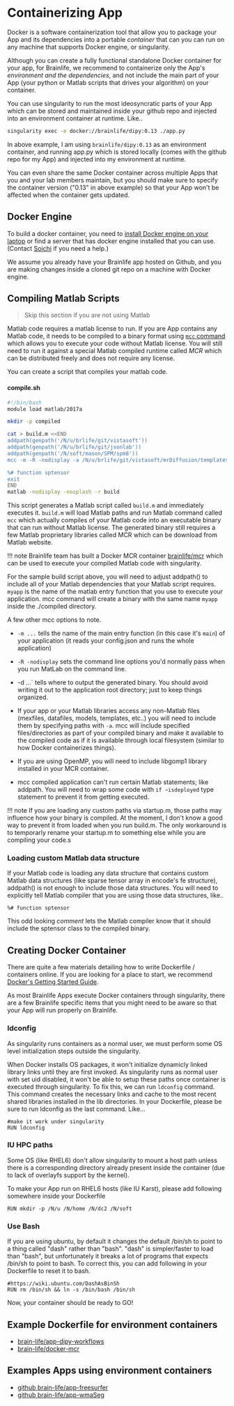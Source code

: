# Containerizing App

Docker is a software containerization tool that allow you to package your App and its dependencies into a portable *container* that can you can run on any machine that supports Docker engine, or singularity.

Although you can create a fully functional standalone Docker container for your app, for Brainlife, we recommend to containerize only the App's *environment and the dependencies*, and not include the main part of your App (your python or Matlab scripts that drives your algorithm) on your container.

You can use singularity to run the most ideosyncratic parts of your App which can be stored and maintained inside your github repo and injected into an environment container at runtime. Like..

```bash
singularity exec -e docker://brainlife/dipy:0.13 ./app.py
```

In above example, I am using `brainlife/dipy:0.13` as an environment container, and running app.py which is stored locally (comes with the github repo for my App) and injected into my environment at runtime. 

You can even share the same Docker container across multiple Apps that you and your lab members maintain, but you should make sure to specify the container version ("0.13" in above example) so that your App won't be affected when the container gets updated. 

## Docker Engine

To build a docker container, you need to [install Docker engine on your laptop](https://docs.docker.com/machine/install-machine/) or find a server that has docker engine installed that you can use. (Contact [Soichi](hayashis@iu.edu) if you need a help.)

We assume you already have your Brainlife app hosted on Github, and you are making changes inside a cloned git repo on a machine with Docker engine.

## Compiling Matlab Scripts

> Skip this section if you are not using Matlab

Matlab code requires a matlab license to run. If you are App contains any Matlab code, it needs to be compiled to a binary format using [`mcc` command](https://www.mathworks.com/help/compiler/mcc.html) which allows you to execute your code without Matlab license. You will still need to run it against a special Matlab compiled runtime called *MCR* which can be distributed freely and does not require any license.

You can create a script that compiles your matlab code.

#### compile.sh

```bash
#!/bin/bash
module load matlab/2017a

mkdir -p compiled

cat > build.m <<END
addpath(genpath('/N/u/brlife/git/vistasoft'))
addpath(genpath('/N/u/brlife/git/jsonlab'))
addpath(genpath('/N/soft/mason/SPM/spm8'))
mcc -m -R -nodisplay -a /N/u/brlife/git/vistasoft/mrDiffusion/templates -d compiled myapp

%# function sptensor
exit
END
matlab -nodisplay -nosplash -r build

```

This script generates a Matlab script called `build.m` and immediately executes it. `build.m` will load Matlab paths and run Matlab command called `mcc` which actually compiles of your Matlab code into an executable binary that can run without Matlab license. The generated binary still requires a few Matlab proprietary libraries called MCR which can be download from Matlab website. 

!!! note
        Brainlife team has built a Docker MCR container [brainlife/mcr](https://hub.docker.com/r/brainlife/mcr/tags/) which can be used to execute your compiled Matlab code with singularity.

For the sample build script above, you will need to adjust addpath() to include all of your Matlab dependencies that your Matlab script requires. `myapp` is the name of the matlab entry function that you use to execute your application. mcc command will create a binary with the same name `myapp` inside the ./compiled directory.

A few other mcc options to note.

* `-m ...` tells the name of the main entry function (in this case it's `main`) of your application (it reads your config.json and runs the whole application)
* `-R -nodisplay` sets the command line options you'd normally pass when you run MatLab on the command line.
* -d ...` tells where to output the generated binary. You should avoid writing it out to the application root directory; just to keep things organized.
* If your app or your Matlab libraries access any non-Matlab files (mexfiles, datafiles, models, templates, etc..) you will need to include them by specifying paths with `-a`. mcc will include specified files/directories as part of your compiled binary and make it available to the compiled code as if it is available through local filesystem (similar to how Docker containerizes things).

* If you are using OpenMP, you will need to include libgomp1 library installed in your MCR container.
* mcc compiled application can't run certain Matlab statements; like addpath. You will need to wrap some code with `if ~isdeployed` type statement to prevent it from getting executed.

!!! note
        If you are loading any custom paths via startup.m, those paths may influence how your binary is compiled. At the moment, I don't know a good way to prevent it from loaded when you run build.m. The only workaround is to temporarly rename your startup.m to something else while you are compiling your code.s

### Loading custom Matlab data structure

If your Matlab code is loading any data structure that contains custom Matlab data structures (like sparse tensor array in encode's fe structure), addpath() is not enough to include those data structures. You will need to explicitly tell Matlab compiler that you are using those data structures, like..

`%# function sptensor`

This odd looking *comment* lets the Matlab compiler know that it should include the sptensor class to the compiled binary.

<!--
## Create Dockerfile (MatLab)

Before you start working on Dockerfile, make sure you are already familiar with the basic concepts of Docker and [how to build a docker container](https://docs.docker.com/engine/reference/builder/). 

All Docker containers have a base-container. This base is used to derive all other containers. If your application uses Matlab, then I recommend using[the Brain-Life Docker Container](https://hub.docker.com/r/brainlife/mcr/). Alternatively, you could also use a more general OS container such as a Ubuntu, CentOS. The [neurodebian container](https://store.docker.com/images/63dbd2e1-f29e-498b-8b16-1477770ae733?tab=description) is a good alternative.

On this example, I am going to use [the LiFE Docker Container](https://github.com/brain-life/app-life/blob/master/Dockerfile) as a template (this was compiled using MCR:2016a on Ubuntu Linux compatible with NeuroDebian), but we are going to [app-dtiinit](https://github.com/brain-life/app-dtiinit) as an example to build a Docker container. To start:

1. cd into your local app-dtiinit folder (this folder should have the main file). 
2. copy the Dockerfile from [online](https://github.com/brain-life/app-life/blob/master/Dockerfile) into the current directory.
3. Open the `Dockerfile` and add the following lines, which will add a series of Docker commands: 
   1. Set the Docker base image and maintainer.
   ```
   FROM brainlife/mcr:R2016a
   MAINTAINER Your Name <youremail@iu.edu>
   ```
   2. Add dependencies. 
   This app requires the external, package FSL  to add this dependency we will the following lines to the Dockerfile.

   ```
   RUN sudo apt-get install fsl-complete
   ```
   3. Add the app-dtiinit to the Docker. 
   We want to put the entire content of you git repository (in our example because we have some MatLab code, the repository has been previously made into a standalone executable and compiled and the compiled version is under app-dtiinit/msa) on to this container somewhere. I am going to put it under /app.
   ```
   ADD . /app
   ```

   4. Lastly, need to specify the output directory to use
   ```
   RUN mkdir /output
   WORKDIR /output
   ```

   5. Then set the entry point of your application
   ```
   ENTRYPOINT ["/app/docker.sh"]
   ```

3b. Prepare for your container to be run under singularity. Singularity allows users to run your container where they don't have root access (or docker engine access). One issue with running Docker container under singularity is that, often dynamically linked libraries creates symlinks under /usr/lib64 directory when they are first executed. (TODO - explain why this fails under singularity). To setup all necessary symlinks before singularity executes the container, run ldconfig at the end of your Dockerfile

   ```
   RUN ldconfig
   ```

   For more information about singularity, please see http://singularity.lbl.gov/docs-docker#best-practices

4. Now, create a sample config.json on your current directory to be used..

`config.json`
```
{
   "some": "param",
   "another": 123,
   "input": "/input/somefile.nii.gz"
}
```

5. Build the container (make sure to name it something like `-t brainlife/someapp`), 

```
docker build -t brainlife/check.
```

6. Then run it to test it

```
docker run --rm -it \
        -v /host/input:/input \
        -v `pwd`:/output \
        brainlife/yourapp
```

7 (optional). You can also save the above two commands into separate .sh files for ease of access. 

```
vim run_docker.sh
(copy and paste into run_docker.sh
docker run --rm -it \
        -v /host/input:/input \
        -v `pwd`:/output \
        brainlife/yourapp)
./run_docker.sh
```

Do something similar for building the container into its own build.sh file.

## Create DockerFile (Python)

There are a few differences between the Matlab and Python versions of DockerFile. Namely the version and dependencies. While the Matlab one will show how to create one from an existing DockerFile, this part will show how to create a DockerFile from scratch. Please remember to install Docker before continuing.

1. In the folder of your Brain-Life application. Create a file called DockerFile.

```
vim Dockerfile
```

2. In the DockerFile, set the OS and version of Python you would like to use.

```
FROM ubuntu:16.04 (or whatever OS fits your fancy)
FROM python:2
```

3. Now install the dependencies your application requires.

To install pip and git, which you would most likely want to do, add the following to your DockerFile.

```
RUN apt-get update && apt-get install -y python-pip git
```

To pip install your dependencies add the following command:

```
RUN pip install numpy Cython your-other-dependencies
```

To git clone a repository and install from there add the following

```
RUN git clone the git url of the repository /rep-name
RUN cd /rep-name && python setup.py build_ext --inplace
```

4. Now we need to make a folder for adding our main python files. The DockerFile will run your applications from here.

```
RUN mkdir /app
COPY main.py /app
COPY another necessary .py file /app
```

Copy all necessary python files into the app folder.

5. We will now create a folder for the output of your application.

```
RUN mkdir /output
WORKDIR /output
```

If you want to test your application locally, make sure you have your **local** config.json file in the output folder.

6. If you did any git clones and install from the setup.py in there make sure you also set the PYTHONPATH like so

If you installed everything from pip, you may skip this step.
```
ENV PYTHONPATH /my-git-repo:$PYTHONPATH
```

7. Finally, we add the last line to finish up our DockerFile.

```
CMD /app/main.py
```

Congratulations! You wrote the DockerFile! You can see a full example here: "add example here Aman"

## Building and running your container

1. Build the container (make sure to name it something like `-t brainlife/someapp`), 

```
docker build -t brainlife/check .
```

2. Then run it to test it

```
docker run --rm -it \
        -v /host/input:/input \
        -v `pwd`:/output \
        brainlife/yourapp
```

3 (optional). You can also save the above two commands into separate .sh files for ease of access. 

run_docker.sh
```
docker run --rm -it \
        -v /host/input:/input \
        -v `pwd`:/output \
        brainlife/yourapp
```

Do something similar for building the container into its own build.sh file.

```
vim run_docker.sh
(copy and paste into build.sh)
docker build -t brainlife/check.
./build.sh (to run)
```

You only need to run the build once, unless you change something in your DockerFile. Otherwise you can directly run with the command or with run_docker.sh.

You will also probably need to give your run_docker.sh and build.sh permissions.

```
chmod +x build.sh run_docker.sh
```

## README

Once you know that your container works, you should push your container to docker hub and update the README of your git repo to include instructions on how to run your container.

-->

## Creating Docker Container

There are quite a few materials detailing how to write Dockerfile / containers online. If you are looking for a place to start, we recommend [Docker's Getting Started Guide](https://docs.docker.com/get-started/).

As most Brainlife Apps execute Docker containers through singularity, there are a few Brainlife specific items that you might need to be aware so that your App will run properly on Brainlife.

### ldconfig

As singularity runs containers as a normal user, we must perform some OS level initialization steps outside the singularity.

When Docker installs OS packages, it won't initialize dynamicly linked library links until they are first invoked. As singularity runs as normal user with set uid disabled, it won't be able to setup these paths once container is executed through singularity. To fix this, we can run `ldconfig` command. This command creates the necessary links and cache to the most recent shared libraries installed in the lib directories. In your Dockerfile, please be sure to run ldconfig as the last command. Like...

```
#make it work under singularity
RUN ldconfig 
```

### IU HPC paths

Some OS (like RHEL6) don't allow singularity to mount a host path unless there is a corresponding directory already present inside the container (due to lack of overlayfs support by the kernel).

To make your App run on RHEL6 hosts (like IU Karst), please add following somewhere inside your Dockerfile

```
RUN mkdir -p /N/u /N/home /N/dc2 /N/soft
```

### Use Bash 

If you are using ubuntu, by default it changes the default /bin/sh to point to a thing called "dash" rather than "bash". "dash" is simpler/faster to load than "bash", but unfortunately it breaks a lot of programs that expects /bin/sh to point to bash. To correct this, you can add following in your Dockerfile to reset it to bash.

```
#https://wiki.ubuntu.com/DashAsBinSh
RUN rm /bin/sh && ln -s /bin/bash /bin/sh
```

Now, your container should be ready to GO!

## Example Dockerfile for environment containers

* [brain-life/app-dipy-workflows](https://github.com/brain-life/app-dipy-workflows/blob/master/Dockerfile)
* [brain-life/docker-mcr](https://github.com/brain-life/docker-mcr)

## Examples Apps using environment containers

* [github brain-life/app-freesurfer](https://github.com/brain-life/app-freesurfer)
* [github brain-life/app-wmaSeg](https://github.com/brain-life/app-wmaSeg)

<!--

Matlab App Exmple 

* [github brain-life/app-life](https://github.com/brain-life/app-life)
* [dockerhub brainlife/life](https://hub.docker.com/r/brainlife/life/) (Dockerhub Autobuild)

Dipy (python) App Example

* [github brain-life/app-dipy-workflows](https://github.com/brain-life/app-dipy-workflows)

-->

